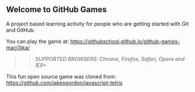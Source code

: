 ## Welcome to GitHub Games

A project based learning activity for people who are getting started with Git and GitHub.

You can play the game at: https://githubschool.github.io/github-games-maci3jka/

>> _*SUPPORTED BROWSERS*: Chrome, Firefox, Safari, Opera and IE9+_

This fun open source game was cloned from: https://github.com/jakesgordon/javascript-tetris
